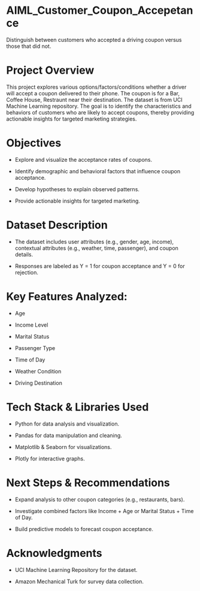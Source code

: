 # AIML_Customer_Coupon_Accepetance
Distinguish between customers who accepted a driving coupon versus those that did not.

# Project Overview
This project explores various options/factors/conditions whether a driver will accept a coupon delivered to their phone. The coupon is for a Bar, Coffee House, Restraunt near their destination. The dataset is from UCI Machine Learning repository. The goal is to identify the characteristics and behaviors of customers who are likely to accept coupons, thereby providing actionable insights for targeted marketing strategies.

# Objectives

* Explore and visualize the acceptance rates of coupons.

* Identify demographic and behavioral factors that influence coupon acceptance.

* Develop hypotheses to explain observed patterns.

* Provide actionable insights for targeted marketing.

# Dataset Description

* The dataset includes user attributes (e.g., gender, age, income), contextual attributes (e.g., weather, time, passenger), and coupon details.

* Responses are labeled as Y = 1 for coupon acceptance and Y = 0 for rejection.

# Key Features Analyzed:

* Age

* Income Level

* Marital Status

* Passenger Type

* Time of Day

* Weather Condition

* Driving Destination

# Tech Stack & Libraries Used

* Python for data analysis and visualization.

* Pandas for data manipulation and cleaning.

* Matplotlib & Seaborn for visualizations.

* Plotly for interactive graphs.

# Next Steps & Recommendations

* Expand analysis to other coupon categories (e.g., restaurants, bars).

* Investigate combined factors like Income + Age or Marital Status + Time of Day.

* Build predictive models to forecast coupon acceptance.

# Acknowledgments

* UCI Machine Learning Repository for the dataset.

* Amazon Mechanical Turk for survey data collection.




